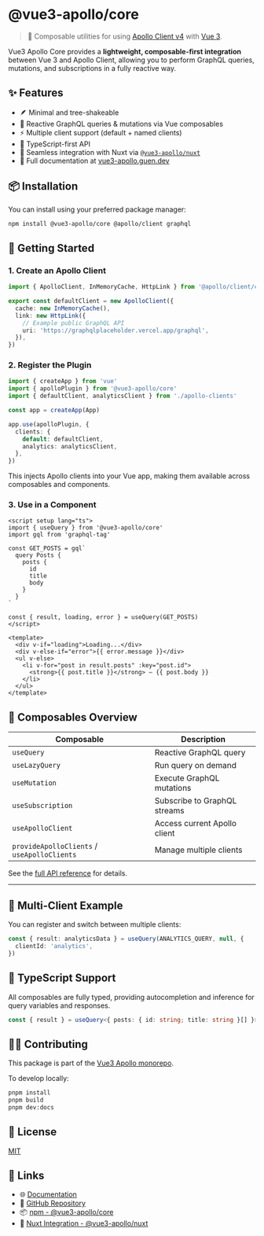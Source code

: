 # @vue3-apollo/core

> 🧩 Composable utilities for using [Apollo Client v4](https://www.apollographql.com/docs/react/) with [Vue 3](https://vuejs.org/).

Vue3 Apollo Core provides a **lightweight, composable-first integration** between Vue 3 and Apollo Client, allowing you to perform GraphQL queries, mutations, and subscriptions in a fully reactive way.

## ✨ Features

- 🪶 Minimal and tree-shakeable
- 🔁 Reactive GraphQL queries & mutations via Vue composables
- ⚡ Multiple client support (default + named clients)
- 🧠 TypeScript-first API
- 🧩 Seamless integration with Nuxt via [`@vue3-apollo/nuxt`](https://www.npmjs.com/package/@vue3-apollo/nuxt)
- 📄 Full documentation at [vue3-apollo.guen.dev](https://vue3-apollo.guen.dev/)

## 📦 Installation

You can install using your preferred package manager:

```bash
npm install @vue3-apollo/core @apollo/client graphql
```

## 🚀 Getting Started

### 1. Create an Apollo Client

```ts
import { ApolloClient, InMemoryCache, HttpLink } from '@apollo/client/core'

export const defaultClient = new ApolloClient({
  cache: new InMemoryCache(),
  link: new HttpLink({
    // Example public GraphQL API
    uri: 'https://graphqlplaceholder.vercel.app/graphql',
  }),
})
```

### 2. Register the Plugin

```ts
import { createApp } from 'vue'
import { apolloPlugin } from '@vue3-apollo/core'
import { defaultClient, analyticsClient } from './apollo-clients'

const app = createApp(App)

app.use(apolloPlugin, {
  clients: {
    default: defaultClient,
    analytics: analyticsClient,
  },
})
```

This injects Apollo clients into your Vue app, making them available across composables and components.

### 3. Use in a Component

```vue
<script setup lang="ts">
import { useQuery } from '@vue3-apollo/core'
import gql from 'graphql-tag'

const GET_POSTS = gql`
  query Posts {
    posts {
      id
      title
      body
    }
  }
`

const { result, loading, error } = useQuery(GET_POSTS)
</script>

<template>
  <div v-if="loading">Loading...</div>
  <div v-else-if="error">{{ error.message }}</div>
  <ul v-else>
    <li v-for="post in result.posts" :key="post.id">
      <strong>{{ post.title }}</strong> — {{ post.body }}
    </li>
  </ul>
</template>
```

## 🧠 Composables Overview

| Composable | Description |
|-------------|--------------|
| `useQuery` | Reactive GraphQL query |
| `useLazyQuery` | Run query on demand |
| `useMutation` | Execute GraphQL mutations |
| `useSubscription` | Subscribe to GraphQL streams |
| `useApolloClient` | Access current Apollo client |
| `provideApolloClients` / `useApolloClients` | Manage multiple clients |

See the [full API reference](https://vue3-apollo.guen.dev/core/composables/use-query) for details.

---

## 🧩 Multi-Client Example

You can register and switch between multiple clients:

```ts
const { result: analyticsData } = useQuery(ANALYTICS_QUERY, null, {
  clientId: 'analytics',
})
```

## 🧰 TypeScript Support

All composables are fully typed, providing autocompletion and inference for query variables and responses.

```ts
const { result } = useQuery<{ posts: { id: string; title: string }[] }>(GET_POSTS)
```

## 🧑‍💻 Contributing

This package is part of the [Vue3 Apollo monorepo](https://github.com/guendev/vue3-apollo).

To develop locally:

```bash
pnpm install
pnpm build
pnpm dev:docs
```

## 📄 License

[MIT](https://github.com/guendev/vue3-apollo/blob/main/LICENSE)

## 🔗 Links

- 🌐 [Documentation](https://vue3-apollo.guen.dev/)
- 💾 [GitHub Repository](https://github.com/guendev/vue3-apollo)
- 📦 [npm - @vue3-apollo/core](https://www.npmjs.com/package/@vue3-apollo/core)
- 🧱 [Nuxt Integration - @vue3-apollo/nuxt](https://www.npmjs.com/package/@vue3-apollo/nuxt)